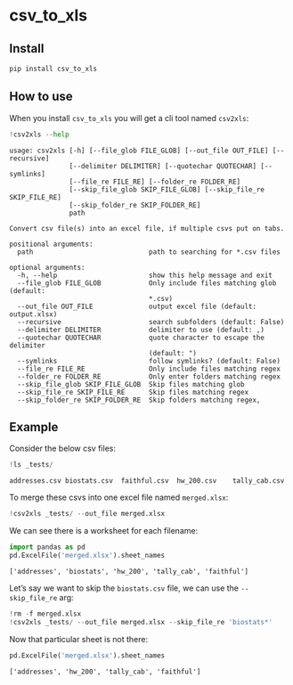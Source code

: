 # csv_to_xls

<!-- WARNING: THIS FILE WAS AUTOGENERATED! DO NOT EDIT! -->

## Install

``` sh
pip install csv_to_xls
```

## How to use

When you install `csv_to_xls` you will get a cli tool named `csv2xls`:

``` python
!csv2xls --help
```

    usage: csv2xls [-h] [--file_glob FILE_GLOB] [--out_file OUT_FILE] [--recursive]
                   [--delimiter DELIMITER] [--quotechar QUOTECHAR] [--symlinks]
                   [--file_re FILE_RE] [--folder_re FOLDER_RE]
                   [--skip_file_glob SKIP_FILE_GLOB] [--skip_file_re SKIP_FILE_RE]
                   [--skip_folder_re SKIP_FOLDER_RE]
                   path

    Convert csv file(s) into an excel file, if multiple csvs put on tabs.

    positional arguments:
      path                             path to searching for *.csv files

    optional arguments:
      -h, --help                       show this help message and exit
      --file_glob FILE_GLOB            Only include files matching glob (default:
                                       *.csv)
      --out_file OUT_FILE              output excel file (default: output.xlsx)
      --recursive                      search subfolders (default: False)
      --delimiter DELIMITER            delimiter to use (default: ,)
      --quotechar QUOTECHAR            quote character to escape the delimiter
                                       (default: ")
      --symlinks                       follow symlinks? (default: False)
      --file_re FILE_RE                Only include files matching regex
      --folder_re FOLDER_RE            Only enter folders matching regex
      --skip_file_glob SKIP_FILE_GLOB  Skip files matching glob
      --skip_file_re SKIP_FILE_RE      Skip files matching regex
      --skip_folder_re SKIP_FOLDER_RE  Skip folders matching regex,

## Example

Consider the below csv files:

``` python
!ls _tests/
```

    addresses.csv biostats.csv  faithful.csv  hw_200.csv    tally_cab.csv

To merge these csvs into one excel file named `merged.xlsx`:

``` python
!csv2xls _tests/ --out_file merged.xlsx
```

We can see there is a worksheet for each filename:

``` python
import pandas as pd
pd.ExcelFile('merged.xlsx').sheet_names
```

    ['addresses', 'biostats', 'hw_200', 'tally_cab', 'faithful']

Let’s say we want to skip the `biostats.csv` file, we can use the
`--skip_file_re` arg:

``` python
!rm -f merged.xlsx
!csv2xls _tests/ --out_file merged.xlsx --skip_file_re 'biostats*'
```

Now that particular sheet is not there:

``` python
pd.ExcelFile('merged.xlsx').sheet_names
```

    ['addresses', 'hw_200', 'tally_cab', 'faithful']
